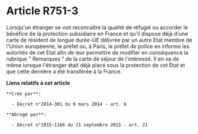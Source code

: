 # Article R751-3

Lorsqu'un étranger se voit reconnaître la qualité de réfugié ou accorder le bénéfice de la protection subsidiaire en France
et qu'il dispose déjà d'une carte de résident de longue durée-UE délivrée par un autre Etat membre de l'Union européenne, le
préfet ou, à Paris, le préfet de police en informe les autorités de cet Etat afin de leur permettre de modifier en
conséquence la rubrique " Remarques  "   de la carte de séjour de l'intéressé. Il en va de même lorsque l'étranger était déjà
placé sous la protection de cet Etat et que cette dernière a été transférée à la France.

**Liens relatifs à cet article**

	**Créé par**:

	  - Décret n°2014-301 du 6 mars 2014 - art. 6

	**Abrogé par**:

	  - Décret n°2015-1166 du 21 septembre 2015 - art. 21
